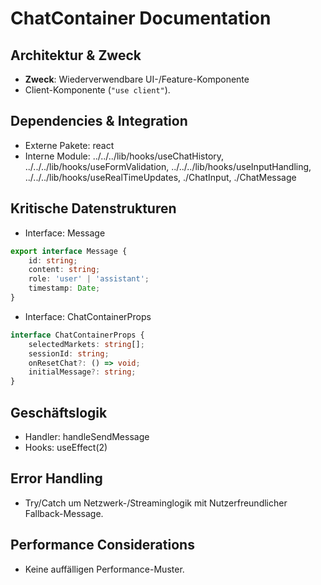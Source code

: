 <!-- Source: app/components/Chat/ChatContainer.tsx -->

# ChatContainer Documentation

## Architektur & Zweck
- **Zweck**: Wiederverwendbare UI-/Feature-Komponente
- Client-Komponente (`"use client"`).


## Dependencies & Integration
- Externe Pakete: react
- Interne Module: ../../../lib/hooks/useChatHistory, ../../../lib/hooks/useFormValidation, ../../../lib/hooks/useInputHandling, ../../../lib/hooks/useRealTimeUpdates, ./ChatInput, ./ChatMessage


## Kritische Datenstrukturen
- Interface: Message

```typescript
export interface Message {
    id: string;
    content: string;
    role: 'user' | 'assistant';
    timestamp: Date;
}
```

- Interface: ChatContainerProps

```typescript
interface ChatContainerProps {
    selectedMarkets: string[];
    sessionId: string;
    onResetChat?: () => void;
    initialMessage?: string;
}
```



## Geschäftslogik
- Handler: handleSendMessage
- Hooks: useEffect(2)


## Error Handling
- Try/Catch um Netzwerk-/Streaminglogik mit Nutzerfreundlicher Fallback-Message.


## Performance Considerations
- Keine auffälligen Performance-Muster.

